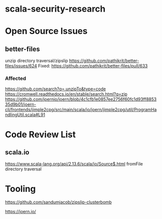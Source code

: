 # scala-security-research

# Open Source Issues
## better-files
unzip directory traversal/zipslip
https://github.com/pathikrit/better-files/issues/624
Fixed: https://github.com/pathikrit/better-files/pull/633

### Affected
[https://github.com/search?q=.unzipTo&type=code
](https://github.com/search?q=.unzipTo+language%3Ascala&type=code)
[https://cromwell.readthedocs.io/en/stable/search.html?q=zip
](https://github.com/broadinstitute/cromwell)
[https://github.com/joernio/joern/blob/4c1cfb1e0857ee2756f60fc1d93ff885335d9b01/joern-cli/frontends/jimple2cpg/src/main/scala/io/joern/jimple2cpg/util/ProgramHandlingUtil.scala#L91
](https://github.com/joernio/joern)

# Code Review List
## scala.io
https://www.scala-lang.org/api/2.13.6/scala/io/Source$.html
fromFile directory traversal

# Tooling
https://github.com/sandumjacob/zipslip-clusterbomb

https://joern.io/
